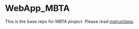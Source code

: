 # WebApp_MBTA
 This is the base repo for MBTA project. Please read [instructions](instructions.md). 
